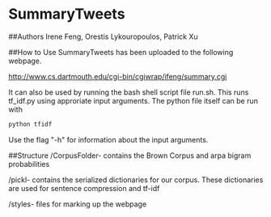 SummaryTweets
=============

##Authors
Irene Feng, Orestis Lykouropoulos, Patrick Xu

##How to Use
SummaryTweets has been uploaded to the following webpage.

http://www.cs.dartmouth.edu/cgi-bin/cgiwrap/ifeng/summary.cgi

It can also be used by running the bash shell script file run.sh. This runs tf_idf.py using approriate input arguments.
The python file itself can be run with
```python
python tfidf
```
Use the flag "-h" for information about the input arguments.

##Structure
/CorpusFolder- contains the Brown Corpus and arpa bigram probabilities

/pickl- contains the serialized dictionaries for our corpus. These dictionaries are used for sentence compression and tf-idf

/styles- files for marking up the webpage

